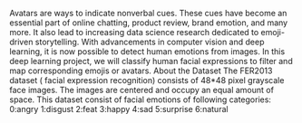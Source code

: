 Avatars are ways to indicate nonverbal cues. These cues have become an essential part of online chatting, product review, brand emotion, and many more. It also lead to increasing data science research dedicated to emoji-driven storytelling.
With advancements in computer vision and deep learning, it is now possible to detect human emotions from images. In this deep learning project, we will classify human facial expressions to filter and map corresponding emojis or avatars.
About the Dataset
The FER2013 dataset ( facial expression recognition) consists of 48*48 pixel grayscale face images. The images are centered and occupy an equal amount of space. This dataset consist of facial emotions of following categories:
0:angry
1:disgust
2:feat
3:happy
4:sad
5:surprise
6:natural
